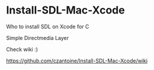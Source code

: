 # Install-SDL-Mac-Xcode

Who to install SDL on Xcode for C

Simple Directmedia Layer

Check wiki :)

https://github.com/czantoine/Install-SDL-Mac-Xcode/wiki
